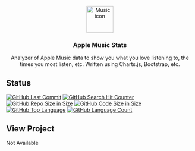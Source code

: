 <p align="center">
  <a href="https://richardtaylordawson.github.io/applemusic/">
    <img src="https://support.apple.com/library/content/dam/edam/applecare/images/en_US/applecare/ios-apple-music-ma.jpg" alt="Music icon" width=72 height=72>
  </a>

  <h3 align="center">Apple Music Stats</h3>

  <p align="center">
    Analyzer of Apple Music data to show you what you love listening to, the times you most listen, etc. Written using Charts.js, Bootstrap, etc.
  </p>
</p>

## Status
[![GitHub Last Commit](https://img.shields.io/github/last-commit/richardtaylordawson/apple-music-stats.svg)](https://github.com/richardtaylordawson/apple-music-stats/commits/master)
[![GitHub Search Hit Counter](https://img.shields.io/github/search/richardtaylordawson/apple-music-stats/goto.svg)](https://github.com/richardtaylordawson/apple-music-stats/)
[![GitHub Repo Size in Size](https://img.shields.io/github/repo-size/richardtaylordawson/apple-music-stats.svg)](https://github.com/richardtaylordawson/apple-music-stats/)
[![GitHub Code Size in Size](https://img.shields.io/github/languages/code-size/richardtaylordawson/apple-music-stats.svg)](https://github.com/richardtaylordawson/apple-music-stats/)
[![GitHub Top Language](https://img.shields.io/github/languages/top/richardtaylordawson/apple-music-stats.svg)](https://github.com/richardtaylordawson/apple-music-stats/)
[![GitHub Language Count](https://img.shields.io/github/languages/count/richardtaylordawson/apple-music-stats.svg)](https://github.com/richardtaylordawson/apple-music-stats/)

## View Project
Not Available
